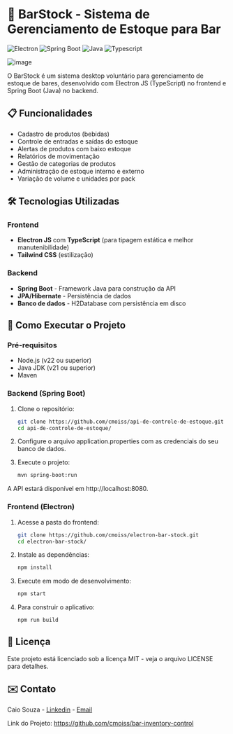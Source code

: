 # 🍻 BarStock - Sistema de Gerenciamento de Estoque para Bar

![Electron](https://img.shields.io/badge/Electron-2B2E3A?style=for-the-badge&logo=electron&logoColor=9FEAF9)
![Spring Boot](https://img.shields.io/badge/Spring_Boot-6DB33F?style=for-the-badge&logo=spring-boot&logoColor=white)
![Java](https://img.shields.io/badge/Java-ED8B00?style=for-the-badge&logo=openjdk&logoColor=white)
![Typescript](https://img.shields.io/badge/TypeScript-3178C6?logo=TypeScript&logoColor=FFF&style=for-the-badge)

![image](https://github.com/user-attachments/assets/c74cb22e-ef40-4ab3-b8ae-761e8f39a69f)

O BarStock é um sistema desktop voluntário para gerenciamento de estoque de bares, desenvolvido com Electron JS (TypeScript) no frontend e Spring Boot (Java) no backend.

## 📋 Funcionalidades

- Cadastro de produtos (bebidas)
- Controle de entradas e saídas do estoque
- Alertas de produtos com baixo estoque
- Relatórios de movimentação
- Gestão de categorias de produtos
- Administração de estoque interno e externo
- Variação de volume e unidades por pack

## 🛠 Tecnologias Utilizadas

### Frontend
- **Electron JS** com **TypeScript** (para tipagem estática e melhor manutenibilidade)
- **Tailwind CSS** (estilização)

### Backend
- **Spring Boot** - Framework Java para construção da API
- **JPA/Hibernate** - Persistência de dados
- **Banco de dados** - H2Database com persistência em disco

## 🚀 Como Executar o Projeto

### Pré-requisitos
- Node.js (v22 ou superior)
- Java JDK (v21 ou superior)
- Maven

### Backend (Spring Boot)
1. Clone o repositório:
   ```bash
   git clone https://github.com/cmoiss/api-de-controle-de-estoque.git
   cd api-de-controle-de-estoque/
   ```

2. Configure o arquivo application.properties com as credenciais do seu banco de dados.

3. Execute o projeto:
    ```bash
    mvn spring-boot:run
    ```

A API estará disponível em http://localhost:8080.

### Frontend (Electron)
1. Acesse a pasta do frontend:

    ```bash
    git clone https://github.com/cmoiss/electron-bar-stock.git
    cd electron-bar-stock/
    ```

2. Instale as dependências:
    ```bash
    npm install
    ```

3. Execute em modo de desenvolvimento:
    ```bash
    npm start
    ```

4. Para construir o aplicativo:
    ```bash
    npm run build
    ```

## 📄 Licença
Este projeto está licenciado sob a licença MIT - veja o arquivo LICENSE para detalhes.

## ✉️ Contato
Caio Souza - [Linkedin](https://www.linkedin.com/in/caiomoises/) - [Email](ocaiomoises@gmail.com)

Link do Projeto: https://github.com/cmoiss/bar-inventory-control